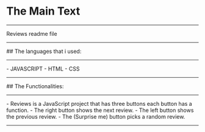 # The Main Text
<hr>
Reviews readme file
<hr>
## The languages that i used:
<hr>
- JAVASCRIPT
- HTML
- CSS
<hr>
## The Functionalities:
<hr>
- Reviews is a JavaScript project that has three buttons each button has a function.
- The right button shows the next review.
- The left button shows the previous review.
- The (Surprise me) button picks a random review.
<hr>
